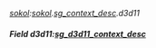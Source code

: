 _[sokol](../../modules/sokol/sokol-module.md):[sokol](../../modules/sokol/sokol-module.md).[sg\_context\_desc](../../modules/sokol/sokol-sg_context_desc.md).d3d11_
##### Field d3d11:[sg_d3d11_context_desc](../../modules/sokol/sokol-sg_d3d11_context_desc.md)
